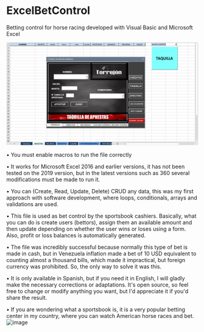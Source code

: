 # ExcelBetControl
 Betting control for horse racing developed with Visual Basic and Microsoft Excel
 
 
![Site preview](/BetControl.png)

•	You must enable macros to run the file correctly

•	It works for Microsoft Excel 2016 and earlier versions, it has not been tested on the 2019 version, but in the latest versions such as 360 several modifications must be made to run it.

•	You can (Create, Read, Update, Delete) CRUD any data, this was my first approach with software development, where loops, conditionals, arrays and validations are used.

•	This file is used as bet control by the sportsbook cashiers. Basically, what you can do is create users (bettors), assign them an available amount and then update depending on whether the user wins or loses using a form. Also, profit or loss balances is automatically generated.

•	The file was incredibly successful because normally this type of bet is made in cash, but in Venezuela inflation made a bet of 10 USD equivalent to counting almost a thousand bills, which made it impractical, but foreign currency was prohibited. So, the only way to solve it was this.

•	It is only available in Spanish, but if you need it in English, I will gladly make the necessary corrections or adaptations. It's open source, so feel free to change or modify anything you want, but I'd appreciate it if you'd share the result.

•	If you are wondering what a sportsbook is, it is a very popular betting center in my country, where you can watch American horse races and bet.
![image](https://user-images.githubusercontent.com/66454061/173908076-651dffef-4ca7-48b3-989c-2dc02bd5d8bd.png)

